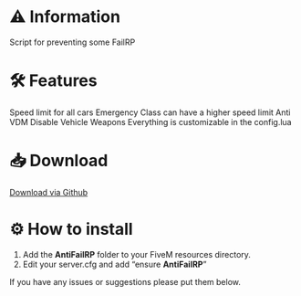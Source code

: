 # :warning: Information
Script for preventing some FailRP

# :hammer_and_wrench: Features
Speed limit for all cars
Emergency Class can have a higher speed limit
Anti VDM
Disable Vehicle Weapons
Everything is customizable in the config.lua

# :inbox_tray: Download
[Download via Github](https://github.com/Swqppingg/AntiFailRP)

# :gear: How to install
1. Add the **AntiFailRP** folder to your FiveM resources directory.
2. Edit your server.cfg and add “ensure **AntiFailRP**”



If you have any issues or suggestions please put them below.